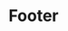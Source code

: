 ---
title: Footer
routable: false
visible: false
expires: 0
pageOptions:
    noIndex: true
sitemap:
   ignore: true
# do not change taxonomy definition
# unique category is an identifier in templates/partials/footer.html.twig
taxonomy:
   tag: 'unique-footer'

# custom fields
social:
  headline: Stay in touch
  byline:
    # (values) bold | italic | uppercase | normal-case | small | normal-case
    text: In posuere eleifend <span class="nowrap">odio quisque</span> semper.
  button:
    # (values) fa-envelope-o | bold | italic | uppercase | normal-case | small | normal-case
    text: 'Newsletter'
    class: 'fa-envelope-o'
    url: 'https://kittyfishfrommars.github.io'
  items:
    -
      title: YouTube
      icon: fa fa-youtube-play
      url: 'https://youtube.com'
    -
      title: Facebook
      icon: fa fa-facebook
      url: 'https://facebook.com'
    -
      title: Tickets
      # icon: fa fa-ticket
      icon: fa fa-tags
      url: 'https://github.com/kittyfishfrommars'
  legal:
    credits:
      title: 'Credits'
      id: '#credits'
    privacy:
      title: 'Privacy Policy'
      id: '#privacy'
    notice:
      title: 'Legal Notice'
    #  id: ''
---